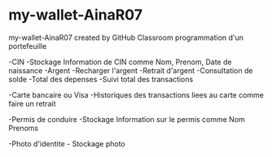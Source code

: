 # my-wallet-AinaR07
my-wallet-AinaR07 created by GitHub Classroom
programmation d'un portefeuille

-CIN
	-Stockage Information de CIN comme Nom, Prenom, Date de naissance
-Argent
	-Recharger l'argent
	-Retrait d'argent
	-Consultation de solde
	-Total des depenses
	-Suivi total des transactions

-Carte bancaire ou Visa
	-Historiques des transactions liees au carte 
	comme faire un retrait

-Permis de conduire
	-Stockage Information sur le permis comme Nom Prenoms

-Photo d'identite
	- Stockage photo 
